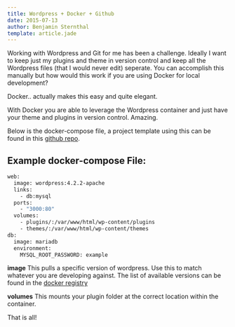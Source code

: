 ```yaml
---
title: Wordpress + Docker + Github
date: 2015-07-13
author: Benjamin Sternthal
template: article.jade
---
```


Working with Wordpress and Git for me has been a challenge. Ideally I want to keep just my plugins
and theme in version control and keep all the Wordpress files (that I would never edit) seperate. You can accomplish this manually but how would this work if you are using Docker for local development?

<span class="more"></span>

Docker.. actually makes this easy and quite elegant.

With Docker you are able to leverage the Wordpress container and just have your theme and plugins
in version control. Amazing.

Below is the docker-compose file, a project template using this can be found in this
[github repo](https://github.com/bensternthal/wordpress-docker-template).


## Example docker-compose File:

```dockerfile
web:
  image: wordpress:4.2.2-apache
  links:
    - db:mysql
  ports:
    - "3000:80"
  volumes:
    - plugins/:/var/www/html/wp-content/plugins
    - themes/:/var/www/html/wp-content/themes
db:
  image: mariadb
  environment:
    MYSQL_ROOT_PASSWORD: example
```

**image** This pulls a specific version of wordpress. Use this to match whatever you are developing
against. The list of available versions can be found in the [docker registry](https://registry.hub.docker.com/_/wordpress/tags/manage/)

**volumes** This mounts your plugin folder at the correct location within the container.

That is all!
